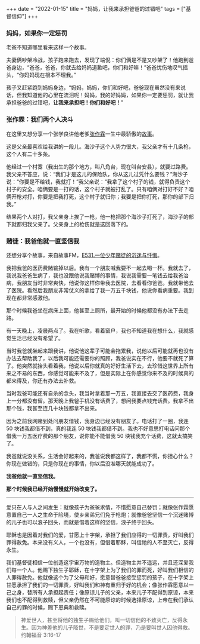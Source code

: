 +++ 
date = "2022-01-15"
title = "妈妈，让我来承担爸爸的过错吧"
tags = ["基督信仰"]
+++

### 妈妈，如果你一定惩罚

老爸不知道哪里看来这样一个故事。

夫妻俩吵架冷战，孩子跑来跑去，发现了端倪：你们俩是不是又吵架了！他跑到爸爸身边，“爸爸，爸爸，你就去给妈妈道歉吧，你们和好嘛！”爸爸忧伤地叹气摇头，“你妈妈现在根本不理我。”

孩子又赶紧跑到妈妈身边，“妈妈，妈妈，你们和好吧，爸爸现在虽然没有来说话，但我知道他的心里在流泪呢！妈妈，我的好妈妈，如果你一定要惩罚，就让我承担爸爸的过错吧，**让我来承担吧！你们和好吧！**”

### 张作霖：我们两个人决斗

在这里又想分享一个张学良讲他老爹[张作霖](https://zh.wikipedia.org/wiki/%E5%BC%A0%E4%BD%9C%E9%9C%96)一生中最骄傲的[故事](https://news.ifeng.com/history/1/200711/1105_335_285245_3.shtml)。

这是父亲最喜欢给我讲的一段儿。海沙子这个人势力很大，我父亲才有十几条枪，这个人有二十多条。

他经过一个村寨（我出生的那个地方，叫八角台，现在叫台安县），就要过路费。我父亲不答应，说：“我们才是这儿的保险队，你从这儿过凭什么要钱？”海沙子说：“你要是不给钱，我就打！”我父亲说：“我拿了这个村子的钱，就得负责这个村子的安全。咱俩要是一打的话，这个村子就被打乱了。只有咱俩对打好不好？咱俩开枪对打，你要是把我打死，这个村子就归你；我要是把你打死，那你的部下归我。”

结果两个人对打，我父亲身上挨了一枪，他一枪把那个海沙子打死了，海沙子的部下就都归我父亲了。父亲身上的枪伤就是这回落下的。

### 赌徒：我爸他就一直坚信我

还想分享个故事，来自故事FM，[E531.一位少年赌徒的沉迷与忏悔](https://storyfm.cn/episodes/e531-the-obsession-and-confession-of-a-young-gambler/)。

我把我爸的医药费赌输掉以后。我有一个朋友喊我要不一起去喝一杯。我就去了，我说我爸爸生病了，我也没跟他说我赌博的事情，我说我需要一笔钱去给我爸治病，我朋友当时非常爽快，他说你这样你带我去医院，去看看你爸爸。我就带他去了医院。看然后我朋友非常仗义的拿给了我一万五千块钱，他说你看病重要。我到现在都非常感激他。

那个时候我爸坐在病床上面，他甚至上厕所，最开始的时候他都没有办法下去走路。

有一天晚上，凌晨两点了。我在听歌，看着窗户，我也不知道我在想什么，我就感觉生活已经没有希望了。

当时我爸就坐起来跟我讲，他说他这辈子可能会拖累我，说他以后可能就再也没有办法去帮助我了，以后我可能还需要你的照顾，我爸说实在不行，他要不就死了算了。他突然就抬头看着我，他说以后你就真的好好生活下去，去珍惜这世界上所有来之不易的东西，你感觉可能来不及了，但是实际上在你感觉你来不及的时候真的都来得及，你还有办法去补救。

当时我爸可能还有自杀的念头，我当时拿着那一万五，我直接去交了医药费，我身上一分都没有留。那天晚上我爸手机没有话费了，想问我要点钱充话费。我拿不出那个钱，我甚至连几十块钱都拿不出来。

因为之前我网赌到处问朋友借钱，我身边已经没有朋友了。电话打了一圈，我连 50 块钱我都借不到，真的我连 50 块钱我都借不到。我也不好意思打电话问那个借我一万五医疗费的那个朋友，说你能不能借我 50 块钱我充个话费，这就太搞笑了。

我爸就说没关系，生活会好起来的，我爸说我都这样了，我都不慌，你担心什么？你现在做错的，只是你现在的事情，你以后没准哪天就能成功了。

**我爸他就一直坚信我。**

**那个时候我已经开始慢慢就开始改变了。**

---

爱只在人与人之间发生：就像孩子为爸爸求情，不惜愿意自己替罚；就像张作霖愿意置自己一人之生命于险境，使乡亲弟兄们免于枪炮；就像爸爸坚信一个沉迷赌博的儿子也可以浪子回头，而就是借着这样的坚信，浪子终于回头。

耶稣也是因着对我们的爱，甘愿上十字架，承担了我们应得的一切罪责，好叫我们罪得赦免。本来没有义人，一个也没有，但借着耶稣，叫信祂的人不至灭亡，反得永生。

我们基督徒相信一位创造这宇宙万物的造物主。但造物主并不遥远，并且还深爱我们每一个人。他赐下独生子耶稣，在十字架上为了我们的罪而死，好叫我们相信的人罪得赦免。他就像这个为了父母和好，愿意替爸爸接受惩罚的孩子，在十字架上甘愿承担了我们的一切罪责，好叫我们和神有重归于好的机会；像张作霖愿意以一己之身，替所有人承担起责任；像原谅儿子的父亲，本来儿子不配得到原谅，本来我们也不配得到救赎，但父亲仍然在不可能原谅的时候选择原谅，上帝在我们承认自己的罪的时候，赐下恩典和救赎。

> 神爱世人，甚至将他的独生子赐给他们，叫一切信他的不致灭亡，反得永生。因为神差他的儿子降世，不是要定世人的罪，乃是要叫世人因他得救。约翰福音 3:16-17 